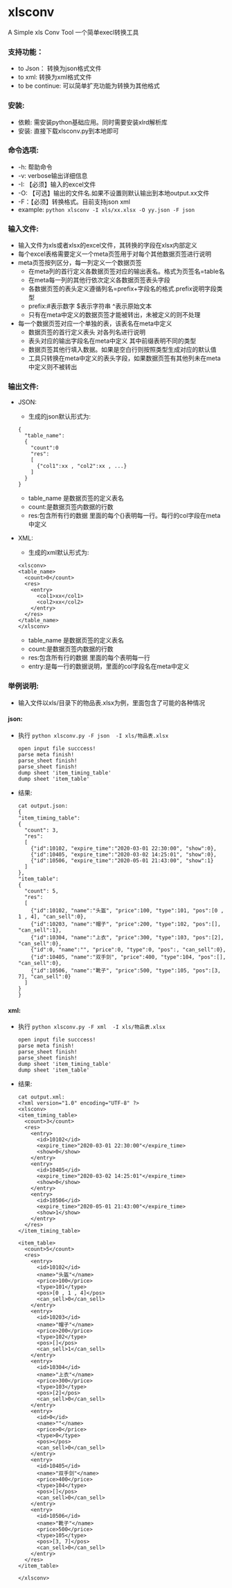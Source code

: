 # xlsconv
A Simple xls Conv Tool 一个简单execl转换工具  

### 支持功能：  
* to Json： 转换为json格式文件
* to xml:   转换为xml格式文件
* to be continue: 可以简单扩充功能为转换为其他格式

### 安装:
* 依赖: 需安装python基础应用。同时需要安装xlrd解析库
* 安装: 直接下载xlsconv.py到本地即可

### 命令选项:
* -h: 帮助命令
* -v: verbose输出详细信息
* -I: 【必须】输入的excel文件
* -O: 【可选】输出的文件名.如果不设置则默认输出到本地output.xx文件
* -F：【必须】转换格式。目前支持json xml
* example: `python xlsconv -I xls/xx.xlsx -O yy.json -F json`

### 输入文件:
* 输入文件为xls或者xlsx的excel文件，其转换的字段在xlsx内部定义
* 每个excel表格需要定义一个meta页签用于对每个其他数据页签进行说明
* meta页签按列区分，每一列定义一个数据页签  
  * 在meta列的首行定义各数据页签对应的输出表名。格式为页签名=table名  
  * 在meta每一列的其他行依次定义各数据页签表头字段  
  * 各数据页签的表头定义遵循列名=prefix+字段名的格式.prefix说明字段类型  
  * prefix:#表示数字 $表示字符串 ^表示原始文本  
  * 只有在meta中定义的数据页签才能被转出，未被定义的则不处理  
* 每一个数据页签对应一个单独的表，该表名在meta中定义  
  * 数据页签的首行定义表头 对各列名进行说明  
  * 表头对应的输出字段名在meta中定义 其中前缀表明不同的类型  
  * 数据页签其他行填入数据。如果是空白行则按照类型生成对应的默认值
  * 工具只转换在meta中定义的表头字段，如果数据页签有其他列未在meta中定义则不被转出  
  
### 输出文件:
 * JSON:
   * 生成的json默认形式为:  
   ```
   {
     "table_name":
     {
       "count":0
       "res":
       [
         {"col1":xx , "col2":xx , ...}
       ]
     }
   }
   ```
   * table_name 是数据页签的定义表名
   * count:是数据页签内数据的行数
   * res:包含所有行的数据 里面的每个{}表明每一行。每行的col字段在meta中定义
   
 * XML:
   * 生成的xml默认形式为:
   ```
   <xlsconv>
   <table_name>
     <count>0</count>
     <res>
       <entry>
         <col1>xx</col1>
         <col2>xx</col2>
       </entry>
     </res>
   </table_name>
   </xlsconv>
   ```
   * table_name 是数据页签的定义表名
   * count:是数据页签内数据的行数
   * res:包含所有行的数据 里面的每个<entry></entry>表明每一行
   * entry:是每一行的数据说明，里面的col字段名在meta中定义  

### 举例说明:
* 输入文件以xls/目录下的物品表.xlsx为例，里面包含了可能的各种情况  

#### json:
* 执行 `python xlsconv.py -F json  -I xls/物品表.xlsx`
  ```
  open input file succcess!
  parse meta finish!
  parse_sheet finish!
  parse_sheet finish!
  dump sheet 'item_timing_table'
  dump sheet 'item_table'
  ```
  
* 结果:
  ```
  cat output.json:
  {
  "item_timing_table":
  {
    "count": 3,
    "res":
    [
      {"id":10102, "expire_time":"2020-03-01 22:30:00", "show":0},
      {"id":10405, "expire_time":"2020-03-02 14:25:01", "show":0},
      {"id":10506, "expire_time":"2020-05-01 21:43:00", "show":1}
    ]
  },
  "item_table":
  {
    "count": 5,
    "res":
    [
      {"id":10102, "name":"头盔", "price":100, "type":101, "pos":[0 , 1 , 4], "can_sell":0},
      {"id":10203, "name":"帽子", "price":200, "type":102, "pos":[], "can_sell":1},
      {"id":10304, "name":"上衣", "price":300, "type":103, "pos":[2], "can_sell":0},
      {"id":0, "name":"", "price":0, "type":0, "pos":, "can_sell":0},
      {"id":10405, "name":"双手剑", "price":400, "type":104, "pos":[], "can_sell":0},
      {"id":10506, "name":"靴子", "price":500, "type":105, "pos":[3, 7], "can_sell":0}
    ]
  }
  }
  ```  
  
#### xml:
* 执行 `python xlsconv.py -F xml  -I xls/物品表.xlsx`
  ```
  open input file succcess!
  parse meta finish!
  parse_sheet finish!
  parse_sheet finish!
  dump sheet 'item_timing_table'
  dump sheet 'item_table'
  ```
  
* 结果:
  ```
  cat output.xml:
  <?xml version="1.0" encoding="UTF-8" ?>
  <xlsconv>
  <item_timing_table>
    <count>3</count>
    <res>
      <entry>
        <id>10102</id>
        <expire_time>"2020-03-01 22:30:00"</expire_time>
        <show>0</show>
      </entry>
      <entry>
        <id>10405</id>
        <expire_time>"2020-03-02 14:25:01"</expire_time>
        <show>0</show>
      </entry>
      <entry>
        <id>10506</id>
        <expire_time>"2020-05-01 21:43:00"</expire_time>
        <show>1</show>
      </entry>
    </res>
  </item_timing_table>

  <item_table>
    <count>5</count>
    <res>
      <entry>
        <id>10102</id>
        <name>"头盔"</name>
        <price>100</price>
        <type>101</type>
        <pos>[0 , 1 , 4]</pos>
        <can_sell>0</can_sell>
      </entry>
      <entry>
        <id>10203</id>
        <name>"帽子"</name>
        <price>200</price>
        <type>102</type>
        <pos>[]</pos>
        <can_sell>1</can_sell>
      </entry>
      <entry>
        <id>10304</id>
        <name>"上衣"</name>
        <price>300</price>
        <type>103</type>
        <pos>[2]</pos>
        <can_sell>0</can_sell>
      </entry>
      <entry>
        <id>0</id>
        <name>""</name>
        <price>0</price>
        <type>0</type>
        <pos></pos>
        <can_sell>0</can_sell>
      </entry>
      <entry>
        <id>10405</id>
        <name>"双手剑"</name>
        <price>400</price>
        <type>104</type>
        <pos>[]</pos>
        <can_sell>0</can_sell>
      </entry>
      <entry>
        <id>10506</id>
        <name>"靴子"</name>
        <price>500</price>
        <type>105</type>
        <pos>[3, 7]</pos>
        <can_sell>0</can_sell>
      </entry>
    </res>
  </item_table>

  </xlsconv>
  ```  

